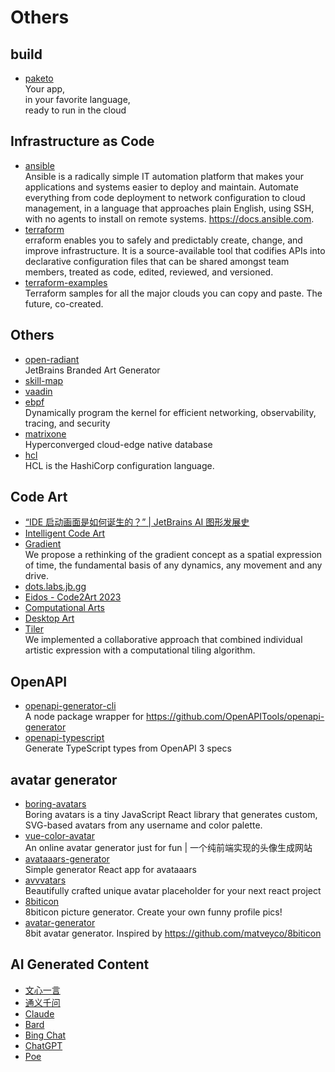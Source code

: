 # Others

## build

- [paketo](https://paketo.io/)
  <br/>Your app,<br/>
  in your favorite language,<br/>
  ready to run in the cloud<br/>

## Infrastructure as Code

- [ansible](https://github.com/ansible/ansible)
  <br/>Ansible is a radically simple IT automation platform that makes your applications and systems easier to deploy
  and maintain. Automate everything from code deployment to network configuration to cloud management, in a language
  that approaches plain English, using SSH, with no agents to install on remote systems. https://docs.ansible.com.
- [terraform](https://github.com/hashicorp/terraform)
  <br/>erraform enables you to safely and predictably create, change, and improve infrastructure. It is a
  source-available tool that codifies APIs into declarative configuration files that can be shared amongst team members,
  treated as code, edited, reviewed, and versioned.
- [terraform-examples](https://github.com/futurice/terraform-examples)
  <br/>Terraform samples for all the major clouds you can copy and paste. The future, co-created.

## Others

- [open-radiant](https://github.com/JetBrains/open-radiant)
  <br/>JetBrains Branded Art Generator
- [skill-map](https://github.com/TeamStuQ/skill-map)
- [vaadin](https://vaadin.com/)
- [ebpf](https://ebpf.io/)
  <br/>Dynamically program the kernel for efficient networking, observability, tracing, and security
- [matrixone](https://www.matrixorigin.cn/)
  <br/>Hyperconverged cloud-edge native database
- [hcl](https://github.com/hashicorp/hcl)
  <br/>HCL is the HashiCorp configuration language.

## Code Art
- [“IDE 启动画面是如何诞生的？” | JetBrains AI 图形发展史](https://mp.weixin.qq.com/s/0HXmHpb658DvSQpAZUQWew)
- [Intelligent Code Art](https://blog.jetbrains.com/blog/2020/09/29/intelligent-code-art/)
- [Gradient](https://gradient-public.labs.jb.gg/)
  <br/>We propose a rethinking of the gradient concept as a spatial expression of time, the fundamental basis of any dynamics, any movement and any drive.
- [dots.labs.jb.gg](https://dots.labs.jb.gg/)
- [Eidos - Code2Art 2023](https://code2art.jetbrains.com/)
- [Computational Arts](https://cai.jetbrains.com/)
- [Desktop Art](https://www.jetbrains.com/company/brand/desktop-art/)
- [Tiler](https://tiler.labs.jb.gg/)
  <br/>We implemented a collaborative approach that combined individual artistic expression with a computational tiling algorithm.

## OpenAPI
- [openapi-generator-cli](https://github.com/OpenAPITools/openapi-generator-cli)
  <br/>A node package wrapper for https://github.com/OpenAPITools/openapi-generator
- [openapi-typescript](https://github.com/drwpow/openapi-typescript)
  <br/>Generate TypeScript types from OpenAPI 3 specs

## avatar generator

- [boring-avatars](https://github.com/boringdesigners/boring-avatars)
  <br/>Boring avatars is a tiny JavaScript React library that generates custom, SVG-based avatars from any username and color palette.
- [vue-color-avatar](https://github.com/Codennnn/vue-color-avatar)
  <br/>An online avatar generator just for fun | 一个纯前端实现的头像生成网站
- [avataaars-generator](https://github.com/fangpenlin/avataaars-generator)
  <br/>Simple generator React app for avataaars
- [avvvatars](https://github.com/nusu/avvvatars)
  <br/>Beautifully crafted unique avatar placeholder for your next react project
- [8biticon](https://github.com/matveyco/8biticon)
  <br/>8biticon picture generator. Create your own funny profile pics!
- [avatar-generator](https://github.com/arusanov/avatar-generator)
  <br/>8bit avatar generator. Inspired by https://github.com/matveyco/8biticon

## AI Generated Content

- [文心一言](https://yiyan.baidu.com/)
- [通义千问](https://qianwen.aliyun.com/)
- [Claude](https://claude.ai/)
- [Bard](https://bard.google.com/)
- [Bing Chat](https://www.bing.com/search?q=Bing+AI&showconv=1&FORM=hpcodx)
- [ChatGPT](https://chat.openai.com/)
- [Poe](https://poe.com/)
